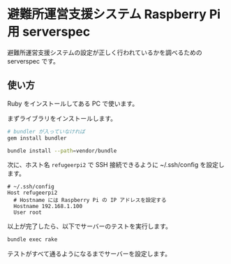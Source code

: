 # 避難所運営支援システム Raspberry Pi 用 serverspec

避難所運営支援システムの設定が正しく行われているかを調べるための serverspec です。

## 使い方

Ruby をインストールしてある PC で使います。

まずライブラリをインストールします。

```bash
# bundler が入っていなければ
gem install bundler

bundle install --path=vendor/bundle
```

次に、ホスト名 `refugeerpi2` で SSH 接続できるように ~/.ssh/config を設定します。

```
# ~/.ssh/config
Host refugeerpi2
  # Hostname には Raspberry Pi の IP アドレスを設定する
  Hostname 192.168.1.100
  User root
```

以上が完了したら、以下でサーバーのテストを実行します。

```bash
bundle exec rake
```

テストがすべて通るようになるまでサーバーを設定します。
